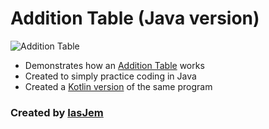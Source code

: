 # Addition Table (Java version)

![Addition Table](https://mmerode.files.wordpress.com/2015/11/addition-table.jpg)

* Demonstrates how an [Addition Table](http://www.math.com/tables/general/addtable.htm) works
* Created to simply practice coding in Java 
* Created a [Kotlin version](https://github.com/iasjem/addition-table-kotlin) of the same program

### Created by [IasJem](https://github.com/iasjem)